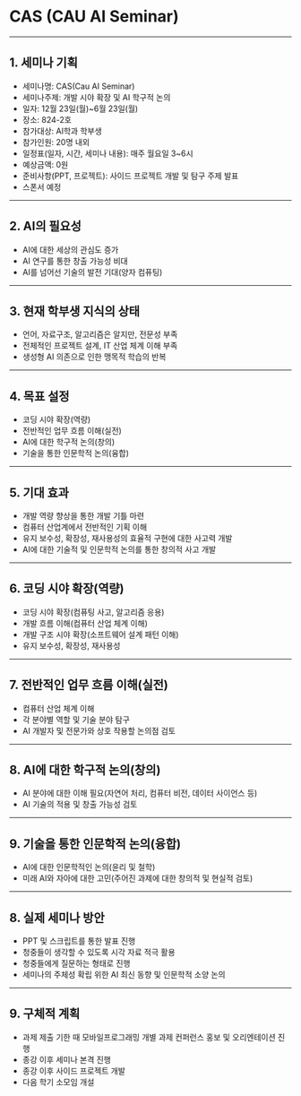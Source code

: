 
# CAS (CAU AI Seminar)

---

## 1. 세미나 기획
- 세미나명: CAS(Cau AI Seminar)
- 세미나주제: 개발 시야 확장 및 AI 학구적 논의
- 일자: 12월 23일(월)~6월 23일(월)
- 장소: 824-2호
- 참가대상: AI학과 학부생
- 참가인원: 20명 내외
- 일정표(일자, 시간, 세미나 내용): 매주 월요일 3~6시
- 예상금액: 0원
- 준비사항(PPT, 프로젝트): 사이드 프로젝트 개발 및 탐구 주제 발표
- 스폰서 예정

---

## 2. AI의 필요성
- AI에 대한 세상의 관심도 증가
- AI 연구를 통한 창출 가능성 비대
- AI를 넘어선 기술의 발전 기대(양자 컴퓨팅)

---

## 3. 현재 학부생 지식의 상태
- 언어, 자료구조, 알고리즘은 알지만, 전문성 부족
- 전체적인 프로젝트 설계, IT 산업 체계 이해 부족
- 생성형 AI 의존으로 인한 맹목적 학습의 반복

---

## 4. 목표 설정
- 코딩 시야 확장(역량)
- 전반적인 업무 흐름 이해(실전)
- AI에 대한 학구적 논의(창의)
- 기술을 통한 인문학적 논의(융합)

---

## 5. 기대 효과
- 개발 역량 향상을 통한 개발 기틀 마련
- 컴퓨터 산업계에서 전반적인 기획 이해
- 유지 보수성, 확장성, 재사용성의 효율적 구현에 대한 사고력 개발
- AI에 대한 기술적 및 인문학적 논의를 통한 창의적 사고 개발

---

## 6. 코딩 시야 확장(역량)
- 코딩 시야 확장(컴퓨팅 사고, 알고리즘 응용)
- 개발 흐름 이해(컴퓨터 산업 체계 이해)
- 개발 구조 시야 확장(소프트웨어 설계 패턴 이해)
- 유지 보수성, 확장성, 재사용성

---

## 7. 전반적인 업무 흐름 이해(실전)
- 컴퓨터 산업 체계 이해
- 각 분야별 역할 및 기술 분야 탐구
- AI 개발자 및 전문가와 상호 작용할 논의점 검토

---

## 8. AI에 대한 학구적 논의(창의)
- AI 분야에 대한 이해 필요(자연어 처리, 컴퓨터 비전, 데이터 사이언스 등)
- AI 기술의 적용 및 창출 가능성 검토

---

## 9. 기술을 통한 인문학적 논의(융합)
- AI에 대한 인문학적인 논의(윤리 및 철학)
- 미래 AI와 자아에 대한 고민(주어진 과제에 대한 창의적 및 현실적 검토)

---

## 8. 실제 세미나 방안
- PPT 및 스크립트를 통한 발표 진행
- 청중들이 생각할 수 있도록 시각 자료 적극 활용
- 청중들에게 질문하는 형태로 진행
- 세미나의 주체성 확립 위한 AI 최신 동향 및 인문학적 소양 논의

---

## 9. 구체적 계획

- 과제 제출 기한 때 모바일프로그래밍 개별 과제 컨퍼런스 홍보 및 오리엔테이션 진행
- 종강 이후 세미나 본격 진행
- 종강 이후 사이드 프로젝트 개발
- 다음 학기 소모임 개설
